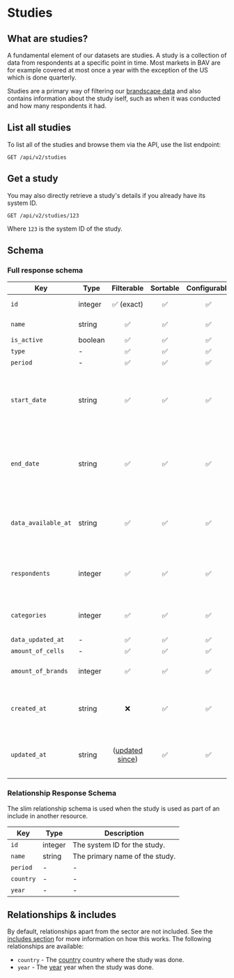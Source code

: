 # Studies

## What are studies?

A fundamental element of our datasets are studies. A study is a collection of data from respondents at a specific point
in time. Most markets in BAV are for example covered at most once a year with the exception of the US which is done
quarterly.

Studies are a primary way of filtering our [brandscape data](./brandscape.md) and also contains information about the
study iself, such as when it was conducted and how many respondents it had.

## List all studies

To list all of the studies and browse them via the API, use the list endpoint:

```http request
GET /api/v2/studies
```

## Get a study

You may also directly retrieve a study's details if you already have its system ID.

```http request
GET /api/v2/studies/123
```

Where `123` is the system ID of the study.

## Schema

### Full response schema

| Key                 | Type    |                Filterable                 |      Sortable      |    Configurable    | Description                                                      |
|---------------------|---------|:-----------------------------------------:|:------------------:|:------------------:|------------------------------------------------------------------|
| `id`                | integer |        :white_check_mark: (exact)         | :white_check_mark: | :white_check_mark: | The system ID.                                                   |
| `name`              | string  |            :white_check_mark:             | :white_check_mark: | :white_check_mark: | The name of the study.                                           |
| `is_active`         | boolean |            :white_check_mark:             | :white_check_mark: | :white_check_mark: | -                                                                |
| `type`              | -       |            :white_check_mark:             | :white_check_mark: | :white_check_mark: | -                                                                |
| `period`            | -       |            :white_check_mark:             | :white_check_mark: | :white_check_mark: | -                                                                |
| `start_date`        | string  |            :white_check_mark:             | :white_check_mark: | :white_check_mark: | A datetime string when the fieldwork for this study was started. |
| `end_date`          | string  |            :white_check_mark:             | :white_check_mark: | :white_check_mark: | A datetime string when the fieldwork for this study ended.       |
| `data_available_at` | string  |            :white_check_mark:             | :white_check_mark: | :white_check_mark: | A datetime string when the final data was made available.        |
| `respondents`       | integer |            :white_check_mark:             | :white_check_mark: | :white_check_mark: | How many individual respondents the study had.                   |
| `categories`        | integer |            :white_check_mark:             | :white_check_mark: | :white_check_mark: | How many categories the study had.                               |
| `data_updated_at`   | -       |            :white_check_mark:             | :white_check_mark: | :white_check_mark: | -                                                                |
| `amount_of_cells`   | -       |            :white_check_mark:             | :white_check_mark: | :white_check_mark: | -                                                                |
| `amount_of_brands`  | integer |            :white_check_mark:             | :white_check_mark: | :white_check_mark: | How many brands the study had.                                   |
| `created_at`        | string  |                    :x:                    | :white_check_mark: | :white_check_mark: | A datetime string when this study was first created.             |
| `updated_at`        | string  | ([updated since](../customizing/filters)) | :white_check_mark: | :white_check_mark: | A datetime string when this study was last updated.              |

### Relationship Response Schema

The slim relationship schema is used when the study is used as part of an include in another resource.

| Key       | Type    | Description                    |
|-----------|---------|--------------------------------|
| `id`      | integer | The system ID for the study.   |
| `name`    | string  | The primary name of the study. |
| `period`  | -       | -                              |
| `country` | -       | -                              |
| `year`    | -       | -                              |

## Relationships & includes

By default, relationships apart from the sector are not included. See
the [includes section](../customizing/includes) for more information on how this works. The following relationships
are available:

- `country` - The [country](./countries.md) country where the study was done.
- `year` - The [year](./years.md) year when the study was done.
